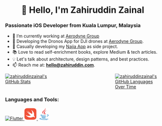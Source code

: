 <h1 align="center">👋 Hello, I'm Zahiruddin Zainal</h1>
<h3>Passionate iOS Developer from Kuala Lumpur, Malaysia</h3>

- 🔭 I’m currently working at [Aerodyne Group](https://aerodyne.group/)
- 🚁 Developing the Dronos App for DJI drones at [Aerodyne Group](https://aerodyne.group/).
- 💼 Casually developing my [Najia App](https://apps.apple.com/th/app/najia-app/id6466347137) as side project.
- 📚 Love to read self-enrichment books, explore Medium & tech articles.
- 💡 Let's talk about architecture, design patterns, and best practices.
- 📫 Reach me at: **[hello@zahiruddin.com](mailto:hello@zahiruddin.com)**.

 <div style="display: flex;">
  <a href="https://stats.quine.sh/zahiruddinzainal/github?theme=dark" target="_blank" style="flex: 1; margin-right: 200px;">
    <img src="https://stats.quine.sh/zahiruddinzainal/github?theme=dark" alt="zahiruddinzainal's GitHub Stats" style="height: 50px; width: auto;">
  </a>
  <a href="https://stats.quine.sh/zahiruddinzainal/languages-over-time?theme=dark" target="_blank" style="flex: 1; margin-left: 10px;">
    <img src="https://stats.quine.sh/zahiruddinzainal/languages-over-time?theme=dark" alt="zahiruddinzainal's GitHub Languages Over Time" style="height: 200px; width: auto;">
  </a>
</div>

<h3 >Languages and Tools:</h3>
<p>
  <a href="https://flutter.dev" target="_blank" rel="noreferrer">
    <img src="https://www.vectorlogo.zone/logos/flutterio/flutterio-icon.svg" alt="Flutter" width="40" height="40"/>
  </a>
  <a href="https://developer.apple.com/swift/" target="_blank" rel="noreferrer">
    <img src="https://raw.githubusercontent.com/devicons/devicon/master/icons/swift/swift-original.svg" alt="Swift" width="40" height="40"/>
  </a>
  <a href="https://www.java.com" target="_blank" rel="noreferrer">
    <img src="https://raw.githubusercontent.com/devicons/devicon/master/icons/java/java-original.svg" alt="Java" width="40" height="40"/>
  </a>
</p>
